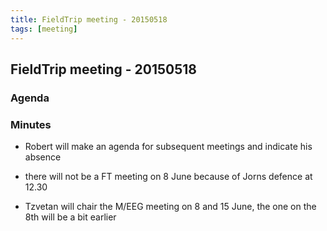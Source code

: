 ```yaml
---
title: FieldTrip meeting - 20150518
tags: [meeting]
---
```


## FieldTrip meeting - 20150518

### Agenda

### Minutes

*  Robert will make an agenda for subsequent meetings and indicate his absence

*  there will not be a FT meeting on 8 June because of Jorns defence at 12.30

*  Tzvetan will chair the M/EEG meeting on 8 and 15 June, the one on the 8th will be a bit earlier

